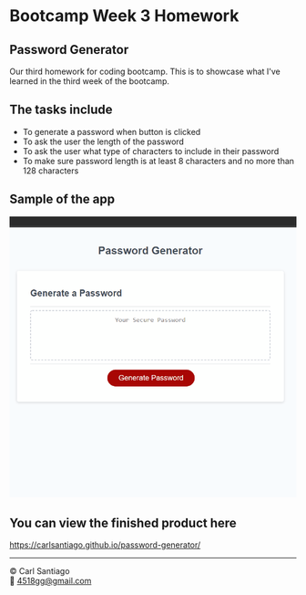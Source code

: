 # Bootcamp Week 3 Homework

## Password Generator

Our third homework for coding bootcamp. This is to showcase what I've learned in the third week of the bootcamp.

## The tasks include

- To generate a password when button is clicked
- To ask the user the length of the password
- To ask the user what type of characters to include in their password
- To make sure password length is at least 8 characters and no more than 128 characters

## Sample of the app

![Sample](./assets/screenshot/sample.gif)

## You can view the finished product here

https://carlsantiago.github.io/password-generator/

---

© Carl Santiago\
📧 4518gg@gmail.com
